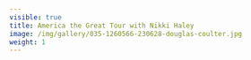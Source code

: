 ```yaml
---
visible: true
title: America the Great Tour with Nikki Haley
image: /img/gallery/035-1260566-230628-douglas-coulter.jpg
weight: 1
---
```

